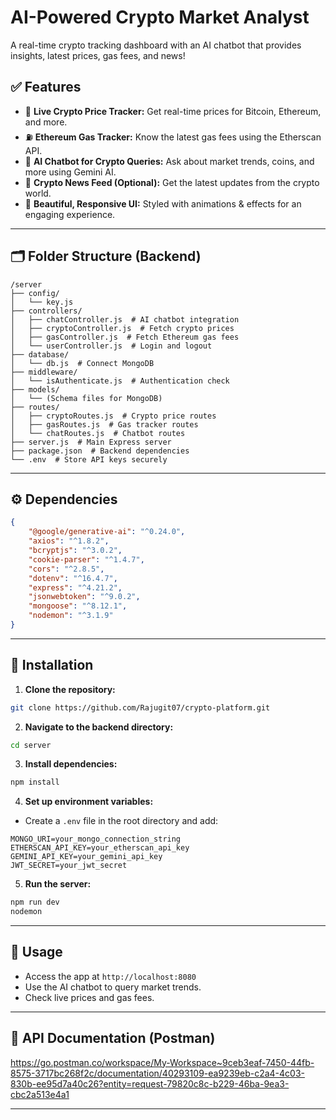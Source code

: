 # AI-Powered Crypto Market Analyst

A real-time crypto tracking dashboard with an AI chatbot that provides insights, latest prices, gas fees, and news!

## ✅ Features

-   🔹 **Live Crypto Price Tracker:** Get real-time prices for Bitcoin, Ethereum, and more.
-   ⛽ **Ethereum Gas Tracker:** Know the latest gas fees using the Etherscan API.
-   🤖 **AI Chatbot for Crypto Queries:** Ask about market trends, coins, and more using Gemini AI.
-   📰 **Crypto News Feed (Optional):** Get the latest updates from the crypto world.
-   🎨 **Beautiful, Responsive UI:** Styled with animations & effects for an engaging experience.

---

## 🗂️ Folder Structure (Backend)

```
/server
├── config/
│   └── key.js
├── controllers/
│   ├── chatController.js  # AI chatbot integration
│   ├── cryptoController.js  # Fetch crypto prices
│   ├── gasController.js  # Fetch Ethereum gas fees
│   └── userController.js  # Login and logout
├── database/
│   └── db.js  # Connect MongoDB
├── middleware/
│   └── isAuthenticate.js  # Authentication check
├── models/
│   └── (Schema files for MongoDB)
├── routes/
│   ├── cryptoRoutes.js  # Crypto price routes
│   ├── gasRoutes.js  # Gas tracker routes
│   └── chatRoutes.js  # Chatbot routes
├── server.js  # Main Express server
├── package.json  # Backend dependencies
└── .env  # Store API keys securely
```

---

## ⚙️ Dependencies

```json
{
    "@google/generative-ai": "^0.24.0",
    "axios": "^1.8.2",
    "bcryptjs": "^3.0.2",
    "cookie-parser": "^1.4.7",
    "cors": "^2.8.5",
    "dotenv": "^16.4.7",
    "express": "^4.21.2",
    "jsonwebtoken": "^9.0.2",
    "mongoose": "^8.12.1",
    "nodemon": "^3.1.9"
}
```

---

## 🚀 Installation

1. **Clone the repository:**

```bash
git clone https://github.com/Rajugit07/crypto-platform.git
```

2. **Navigate to the backend directory:**

```bash
cd server
```

3. **Install dependencies:**

```bash
npm install
```

4. **Set up environment variables:**

-   Create a `.env` file in the root directory and add:

```
MONGO_URI=your_mongo_connection_string
ETHERSCAN_API_KEY=your_etherscan_api_key
GEMINI_API_KEY=your_gemini_api_key
JWT_SECRET=your_jwt_secret
```

5. **Run the server:**

```bash
npm run dev
nodemon
```

---

## 🧠 Usage

-   Access the app at `http://localhost:8080`
-   Use the AI chatbot to query market trends.
-   Check live prices and gas fees.

---

## 📡 API Documentation (Postman)

https://go.postman.co/workspace/My-Workspace~9ceb3eaf-7450-44fb-8575-3717bc268f2c/documentation/40293109-ea9239eb-c2a4-4c03-830b-ee95d7a40c26?entity=request-79820c8c-b229-46ba-9ea3-cbc2a513e4a1

---
